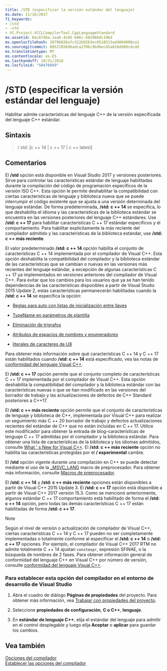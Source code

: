 ```yaml
---
title: /STD (especificar la versión estándar del lenguaje)
ms.date: 11/16/2017
f1_keywords:
- /std
- -std
- VC.Project.VCCLCompilerTool.CppLanguageStandard
ms.assetid: 0acb74ba-1aa8-4c05-b96c-682988dc19bd
ms.openlocfilehash: 28796826a7c312b92b3ec0510513ad4804800ca1
ms.sourcegitcommit: 6052185696adca270bc9bdbec45a626dd89cdcdd
ms.translationtype: MT
ms.contentlocale: es-ES
ms.lasthandoff: 10/31/2018
ms.locfileid: "50476049"
---
```

# <a name="std-specify-language-standard-version"></a>/STD (especificar la versión estándar del lenguaje)

Habilitar admite características del lenguaje C++ de la versión especificada del lenguaje C++ estándar.

## <a name="syntax"></a>Sintaxis

> / std: [c ++ 14 | c ++ 17 | c ++ latest]

## <a name="remarks"></a>Comentarios

El **/std** opción está disponible en Visual Studio 2017 y versiones posteriores. Sirve para controlar las características estándar de lenguaje habilitadas durante la compilación del código de programación específicos de la versión ISO C++. Esta opción le permite deshabilitar la compatibilidad con ciertas características de lenguaje y biblioteca nueva que se puede interrumpir el código existente que se ajusta a una versión determinada del lenguaje estándar. De forma predeterminada, **/std: c ++ 14** se especifica, lo que deshabilita el idioma y las características de la biblioteca estándar se encuentra en las versiones posteriores del lenguaje C++ estándares. Use **/std: c ++ 17** para habilitar características C ++ 17 estándar específicos y el comportamiento. Para habilitar explícitamente la más reciente del compilador admitido y las características de la biblioteca estándar, use **/std: c ++ más reciente**.

El valor predeterminado **/std: c ++ 14** opción habilita el conjunto de características C ++ 14 implementada por el compilador de Visual C++. Esta opción deshabilita la compatibilidad del compilador y la biblioteca estándar de las características que se cambian o nuevas en las versiones más recientes del lenguaje estándar, a excepción de algunas características C ++ 17 ya implementados en versiones anteriores del compilador de Visual C++. Para evitar que los cambios para los usuarios que ya se han tenido dependencias de las características disponibles a partir de Visual Studio 2015 Update 2, estas características permanecerán habilitadas cuando la **/std: c ++ 14** se especifica la opción:

- [Reglas para auto con listas de inicialización entre llaves](http://www.open-std.org/jtc1/sc22/wg21/docs/papers/2014/n3922.html)

- [TypeName en parámetros de plantilla](http://www.open-std.org/jtc1/sc22/wg21/docs/papers/2014/n4051.html)

- [Eliminación de trígrafos](http://www.open-std.org/jtc1/sc22/wg21/docs/papers/2014/n4086.html)

- [Atributos de espacios de nombres y enumeradores](http://www.open-std.org/jtc1/sc22/wg21/docs/papers/2014/n4266.html)

- [literales de caracteres de U8](http://www.open-std.org/jtc1/sc22/wg21/docs/papers/2014/n4267.html)

Para obtener más información sobre qué características C ++ 14 y C ++ 17 están habilitados cuando **/std: c ++ 14** está especificado, vea las notas de [conformidad del lenguaje Visual C++](../../visual-cpp-language-conformance.md).

El **/std: c ++ 17** opción permite que el conjunto completo de características C ++ 17 implementada por el compilador de Visual C++. Esta opción deshabilita la compatibilidad del compilador y la biblioteca estándar con las características nuevas o que se han modificado en las versiones del borrador de trabajo y las actualizaciones de defectos de C++ Standard posteriores a C++17.

El **/std: c ++ más reciente** opción permite que el conjunto de características de lenguaje y biblioteca de C++, implementada por Visual C++ para realizar un seguimiento más C ++ 20 borrador de trabajo y defectos actualizaciones recientes del estándar de C++ que no están incluidas en C ++ 17. Utilice este modificador para obtener la entrada de blog-características de lenguaje C ++ 17 admitidas por el compilador y la biblioteca estándar. Para obtener una lista de características de la biblioteca y los idiomas admitidos, consulte [What ' s New for Visual C++](../../what-s-new-for-visual-cpp-in-visual-studio.md). El **/std: c ++ más reciente** opción no habilita las características protegidas por el **/ experimental** cambie.

El **/std** opción vigente durante una compilación en C++ se puede detectar mediante el uso de la [ \_MSVC\_LANG](../../preprocessor/predefined-macros.md) macro de preprocesador. Para obtener más información, consulte [Macros de preprocesador](../../preprocessor/predefined-macros.md).

El **/std: c ++ 14** y **/std: c ++ más reciente** opciones están disponibles a partir de Visual C++ 2015 Update 3. El **/std: c ++ 17** opción está disponible a partir de Visual C++ 2017 versión 15.3. Como se mencionó anteriormente, algunos estándar C ++ 17 comportamiento está habilitado de forma el **/std: c ++ 14** opción, pero todas las demás características C ++ 17 están habilitadas de forma **/std: c ++ 17**.

> [!NOTE]
> Según el nivel de versión o actualización de compilador de Visual C++, ciertas características C ++ 14 y C ++ 17 pueden no ser completamente implementadas o totalmente conforme al especificar el **/std: c ++ 14** o **/std: c ++ 17** opciones. Por ejemplo, el compilador de Visual C++ 2017 RTM no admite totalmente C ++ 14 ajustan `constexpr`, expresión SFINAE, o la búsqueda de nombres de 2 fases. Para obtener información general de conformidad del lenguaje C++ en Visual C++ por número de versión, consulte [conformidad del lenguaje Visual C++](../../visual-cpp-language-conformance.md).

### <a name="to-set-this-compiler-option-in-the-visual-studio-development-environment"></a>Para establecer esta opción del compilador en el entorno de desarrollo de Visual Studio

1. Abra el cuadro de diálogo **Páginas de propiedades** del proyecto. Para obtener más información, vea [Trabajar con propiedades del proyecto](../../ide/working-with-project-properties.md).

1. Seleccione **propiedades de configuración**, **C o C++**, **lenguaje**.

1. En **estándar de lenguaje C++**, elija el estándar del lenguaje para admitir en el control desplegable y luego elija **Aceptar** o **aplicar** para guardar los cambios.

## <a name="see-also"></a>Vea también

[Opciones del compilador](../../build/reference/compiler-options.md)<br/>
[Establecer las opciones del compilador](../../build/reference/setting-compiler-options.md)

